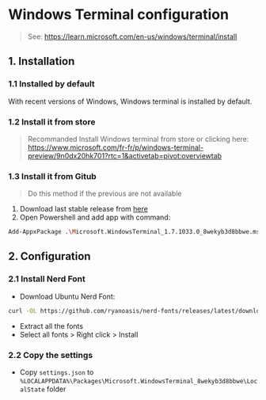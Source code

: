 # Windows Terminal configuration
> See: https://learn.microsoft.com/en-us/windows/terminal/install

## 1. Installation

### 1.1 Installed by default
With recent versions of Windows, Windows terminal is installed by default.

### 1.2 Install it from store
> Recommanded Install Windows terminal from store or clicking here: https://www.microsoft.com/fr-fr/p/windows-terminal-preview/9n0dx20hk701?rtc=1&activetab=pivot:overviewtab

### 1.3 Install it from Gitub
> Do this method if the previous are not available

1. Download last stable release from [here](https://github.com/microsoft/terminal/releases)
2. Open Powershell and add app with command:
```sh
Add-AppxPackage .\Microsoft.WindowsTerminal_1.7.1033.0_8wekyb3d8bbwe.msixbundle
```

## 2. Configuration

### 2.1 Install Nerd Font
- Download Ubuntu Nerd Font:
```sh
curl -OL https://github.com/ryanoasis/nerd-fonts/releases/latest/download/UbuntuMono.zip
```
- Extract all the fonts
- Select all fonts > Right click > Install

### 2.2 Copy the settings
- Copy `settings.json` to `%LOCALAPPDATA%\Packages\Microsoft.WindowsTerminal_8wekyb3d8bbwe\LocalState` folder
